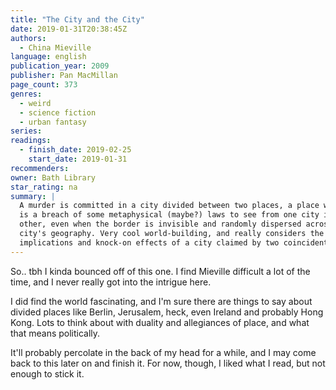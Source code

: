 ```yaml
---
title: "The City and the City"
date: 2019-01-31T20:38:45Z
authors:
  - China Mieville
language: english
publication_year: 2009
publisher: Pan MacMillan
page_count: 373
genres:
  - weird
  - science fiction
  - urban fantasy
series:
readings:
  - finish_date: 2019-02-25
    start_date: 2019-01-31
recommenders:
owner: Bath Library
star_rating: na
summary: |
  A murder is committed in a city divided between two places, a place where it
  is a breach of some metaphysical (maybe?) laws to see from one city into the
  other, even when the border is invisible and randomly dispersed across the
  city's geography. Very cool world-building, and really considers the
  implications and knock-on effects of a city claimed by two coincident worlds.
---
```


So.. tbh I kinda bounced off of this one. I find Mieville difficult a lot of the
time, and I never really got into the intrigue here.

I did find the world fascinating, and I'm sure there are things to say about
divided places like Berlin, Jerusalem, heck, even Ireland and probably Hong
Kong. Lots to think about with duality and allegiances of place, and what that
means politically.

It'll probably percolate in the back of my head for a while, and I may come back
to this later on and finish it. For now, though, I liked what I read, but not
enough to stick it.

